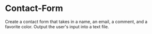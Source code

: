 # Contact-Form
Create a contact form that takes in a name, an email, a comment, and a favorite color. Output the user's input into a text file.
